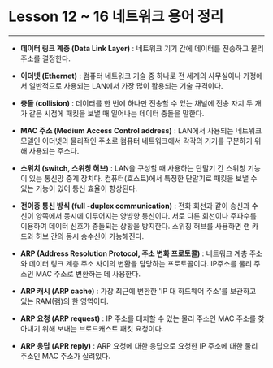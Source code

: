# Lesson 12 ~ 16 네트워크 용어 정리

---

* **데이터 링크 계층 (Data Link Layer)** : 네트워크 기기 간에 데이터를 전송하고 물리 주소를 결정한다.



* **이더넷 (Ethernet)** : 컴퓨터 네트워크 기술 중 하나로 전 세계의 사무실이나 가정에서 일반적으로 사용되는 LAN에서 가장 많이 활용되는 기술 규격이다.



* **충돌 (collision)** : 데이터를 한 번에 하나만 전송할 수 있는 채널에 전송 자치 두 개가 같은 시점에 패킷을 보낼 때 일어나는 데이터 충돌을 말한다.



* **MAC 주소 (Medium Access Control address)** : LAN에서 사용되는 네트워크 모델인 이더넷의 물리적인 주소로 컴퓨터 네트워크에서 각각의 기기를 구분하기 위해 사용되는 주소다.



* **스위치 (switch, 스위칭 허브)** : LAN을 구성할 때 사용하는 단말기 간 스위칭 기능이 있는 통신망 중계 장치다. 컴퓨터(호스트)에서 특정한 단말기로 패킷을 보낼 수 있는 기능이 있어 통신 효율이 향상된다.



* **전이중 통신 방식 (full -duplex communication)** : 전화 회선과 같이 송신과 수신이 양쪽에서 동시에 이루어지는 양뱡향 통신이다. 서로 다른 회선이나 주파수를 이용하여 데이터 신호가 충돌되는 상황을 방지한다. 스위칭 허브를 사용하면 랜 카드와 허브 간의 동시 송수신이 가능해진다.



* **ARP (Address Resolution Protocol, 주소 변화 프로토콜)** : 네트워크 계층 주소와 데이터 링크 계층 주소 사이의 변환을 담당하는 프로토콜이다. IP주소를 물리 주소인 MAC 주소로 변환하는 데 사용한다.



* **ARP 캐시 (ARP cache)** : 가장 최근에 변환한 'IP 대 하드웨어 주소'를 보관하고 있는 RAM(램)의 한 영역이다.



* **ARP 요청 (ARP request)** : IP 주소를 대치할 수 있는 물리 주소인 MAC 주소를 찾아내기 위해 보내는 브로드캐스트 패킷 요청이다.



* **ARP 응답 (APR reply)** : ARP 요청에 대한 응답으로 요청한 IP 주소에 대한 물리 주소인 MAC 주소가 실려있다.